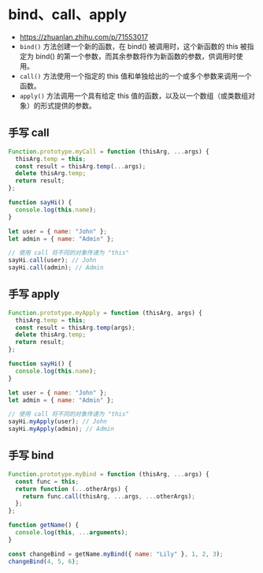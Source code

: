# bind、call、apply

- https://zhuanlan.zhihu.com/p/71553017
- `bind()` 方法创建一个新的函数，在 bind() 被调用时，这个新函数的 this 被指定为 bind() 的第一个参数，而其余参数将作为新函数的参数，供调用时使用。
- `call()` 方法使用一个指定的 this 值和单独给出的一个或多个参数来调用一个函数。
- `apply()` 方法调用一个具有给定 this 值的函数，以及以一个数组（或类数组对象）的形式提供的参数。

## 手写 call

```js
Function.prototype.myCall = function (thisArg, ...args) {
  thisArg.temp = this;
  const result = thisArg.temp(...args);
  delete thisArg.temp;
  return result;
};

function sayHi() {
  console.log(this.name);
}

let user = { name: "John" };
let admin = { name: "Admin" };

// 使用 call 将不同的对象传递为 "this"
sayHi.call(user); // John
sayHi.call(admin); // Admin
```

## 手写 apply

```js
Function.prototype.myApply = function (thisArg, args) {
  thisArg.temp = this;
  const result = thisArg.temp(args);
  delete thisArg.temp;
  return result;
};

function sayHi() {
  console.log(this.name);
}

let user = { name: "John" };
let admin = { name: "Admin" };

// 使用 call 将不同的对象传递为 "this"
sayHi.myApply(user); // John
sayHi.myApply(admin); // Admin
```

## 手写 bind

```js
Function.prototype.myBind = function (thisArg, ...args) {
  const func = this;
  return function (...otherArgs) {
    return func.call(thisArg, ...args, ...otherArgs);
  };
};

function getName() {
  console.log(this, ...arguments);
}

const changeBind = getName.myBind({ name: "Lily" }, 1, 2, 3);
changeBind(4, 5, 6);
```
